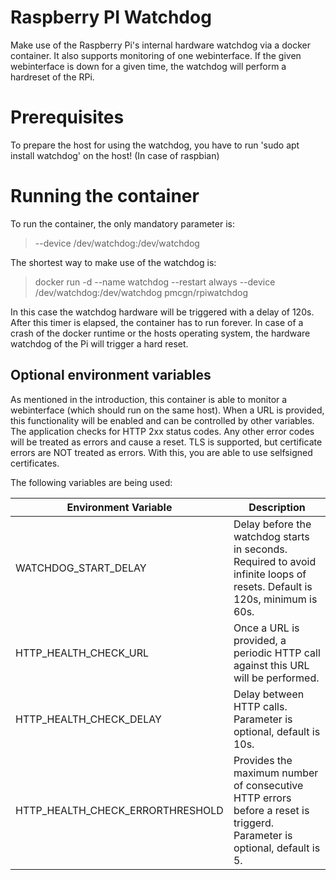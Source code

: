 # Raspberry PI Watchdog

Make use of the Raspberry Pi's internal hardware watchdog via a docker container. It also supports monitoring of one webinterface. If the given webinterface is down for a given time, the watchdog will perform a hardreset of the RPi.

# Prerequisites

To prepare the host for using the watchdog, you have to run 'sudo apt install watchdog' on the host! (In case of raspbian)

# Running the container

To run the container, the only mandatory parameter is:
> --device /dev/watchdog:/dev/watchdog

The shortest way to make use of the watchdog is:
> docker run -d --name watchdog --restart always --device /dev/watchdog:/dev/watchdog pmcgn/rpiwatchdog

In this case the watchdog hardware will be triggered with a delay of 120s. After this timer is elapsed, the container has to run forever. In case of a crash of the docker runtime or the hosts operating system, the hardware watchdog of the Pi will trigger a hard reset.

## Optional environment variables

As mentioned in the introduction, this container is able to monitor a webinterface (which should run on the same host). When a URL is provided, this functionality will be enabled and can be controlled by other variables. The application checks for HTTP 2xx status codes. Any other error codes will be treated as errors and cause a reset. TLS is supported, but certificate errors are NOT treated as errors. With this, you are able to use selfsigned certificates.

The following variables are being used:

| Environment Variable             | Description                                                                                                               |
|----------------------------------|---------------------------------------------------------------------------------------------------------------------------|
| WATCHDOG_START_DELAY             | Delay before the watchdog starts in seconds. Required to avoid infinite loops of resets. Default is 120s, minimum is 60s. |
| HTTP_HEALTH_CHECK_URL            | Once a URL is provided, a periodic HTTP call against this URL will be performed.                                          |
| HTTP_HEALTH_CHECK_DELAY          | Delay between HTTP calls. Parameter is optional, default is 10s.                                                          |
| HTTP_HEALTH_CHECK_ERRORTHRESHOLD | Provides the maximum number of consecutive HTTP errors before a reset is triggerd. Parameter is optional, default is 5.   |
